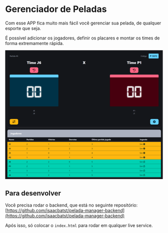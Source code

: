 # Gerenciador de Peladas

Com esse APP fica muito mais fácil você gerenciar sua pelada, de qualquer esporte que seja. 

É possível adicionar os jogadores, definir os placares e montar os times de forma extremamente rápida.

![Imagem do projeto](https://raw.githubusercontent.com/YuriAlessandro/peladaManager/main/assets/image.png)

## Para desenvolver

Você precisa rodar o backend, que está no seguinte repositório: [https://github.com/isaacbatst/pelada-manager-backend](https://github.com/isaacbatst/pelada-manager-backend)

Após isso, só colocar o `index.html` para rodar em qualquer live service.